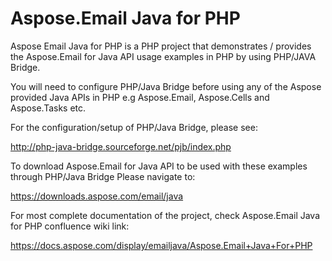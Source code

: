# Aspose.Email Java for PHP
Aspose Email Java for PHP is a PHP project that demonstrates / provides the Aspose.Email for Java API usage examples in PHP by using PHP/JAVA Bridge.

You will need to configure PHP/Java Bridge before using any of the Aspose provided Java APIs in PHP e.g Aspose.Email, Aspose.Cells and Aspose.Tasks etc.

For the configuration/setup of PHP/Java Bridge, please see:

http://php-java-bridge.sourceforge.net/pjb/index.php

To download Aspose.Email for Java API to be used with these examples through PHP/Java Bridge
Please navigate to:

https://downloads.aspose.com/email/java

For most complete documentation of the project, check Aspose.Email Java for PHP confluence wiki link:

https://docs.aspose.com/display/emailjava/Aspose.Email+Java+For+PHP
